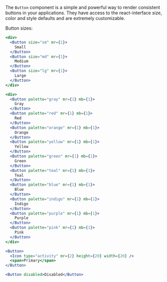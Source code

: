 The `Button` component is a simple and powerful way to render consistent buttons in your applications. They have access to the react-interface size, color and style defaults and are extremely customizable.

Button sizes:

```jsx
<div>
  <Button size="sm" mr={1}>
    Small
  </Button>
  <Button size="md" mr={1}>
    Medium
  </Button>
  <Button size="lg" mr={1}>
    Large
  </Button>
</div>
```

```jsx
<div>
  <Button palette="gray" mr={1} mb={1}>
    Gray
  </Button>
  <Button palette="red" mr={1} mb={1}>
    Red
  </Button>
  <Button palette="orange" mr={1} mb={1}>
    Orange
  </Button>
  <Button palette="yellow" mr={1} mb={1}>
    Yellow
  </Button>
  <Button palette="green" mr={1} mb={1}>
    Green
  </Button>
  <Button palette="teal" mr={1} mb={1}>
    Teal
  </Button>
  <Button palette="blue" mr={1} mb={1}>
    Blue
  </Button>
  <Button palette="indigo" mr={1} mb={1}>
    Indigo
  </Button>
  <Button palette="purple" mr={1} mb={1}>
    Purple
  </Button>
  <Button palette="pink" mr={1} mb={1}>
    Pink
  </Button>
</div>
```

```jsx
<Button>
  <Icon type="activity" mr={2} height={20} width={20} />
  <span>Primary</span>
</Button>
```

```jsx
<Button disabled>Disabled</Button>
```
